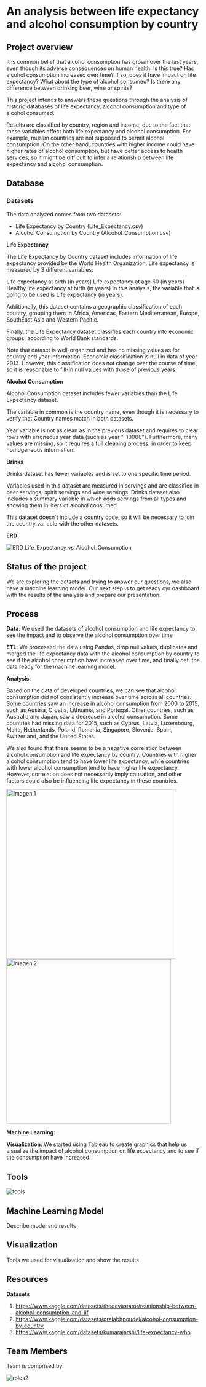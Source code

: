 # An analysis between life expectancy and alcohol consumption by country

## Project overview

It is common belief that alcohol consumption has grown over the last years, even though its adverse consequences on human health. Is this true? Has alcohol consumption increased over time? If so, does it have impact on life expectancy? What about the type of alcohol consumed? Is there any difference between drinking beer, wine or spirits?

This project intends to answers these questions through the analysis of historic databases of life expectancy, alcohol consumption and type of alcohol consumed.

Results are classified by country, region and income, due to the fact that these variables affect both life expectancy and alcohol consumption. For example, muslim countries are not supposed to permit alcohol consumption. On the other hand, countries with higher income could have higher rates of alcohol consumption, but have better access to health services, so it might be difficult to infer a relationship between life expectancy and alcohol consumption.

## Database

### Datasets

The data analyzed comes from two datasets:

- Life Expectancy by Country (Life_Expectancy.csv)
- Alcohol Consumption by Country (Alcohol_Consumption.csv)

**Life Expectancy**

The Life Expectancy by Country dataset includes information of life expectancy provided by the World Health Organization. Life expectancy is measured by 3 different variables:

Life expectancy at birth (in years)
Life expectancy at age 60 (in years)
Healthy life expectancy at birth (in years)
In this analysis, the variable that is going to be used is Life expectancy (in years).

Additionally, this dataset contains a geographic classification of each country, grouping them in Africa, Americas, Eastern Mediterranean, Europe, SouthEast Asia and Western Pacific.

Finally, the Life Expectancy dataset classifies each country into economic groups, according to World Bank standards.

Note that dataset is well-organized and has no missing values as for country and year information. Economic classification is null in data of year 2013. However, this classification does not change over the course of time, so it is reasonable to fill-in null values with those of previous years.

**Alcohol Consumption**

Alcohol Consumption dataset includes fewer variables than the Life Expectancy dataset.

The variable in common is the country name, even though it is necessary to verify that Country names match in both datasets.

Year variable is not as clean as in the previous dataset and requires to clear rows with erroneous year data (such as year "-10000"). Furthermore, many values are missing, so it requires a full cleaning process, in order to keep homogeneous information.

**Drinks**

Drinks dataset has fewer variables and is set to one specific time period.

Variables used in this dataset are measured in servings and are classified in beer servings, spirit servings and wine servings. Drinks dataset also includes a summary variable in which adds servings from all types and showing them in liters of alcohol consumed.

This dataset doesn't include a country code, so it will be necessary to join the country variable with the other datasets.

**ERD**

![ERD Life_Expectancy_vs_Alcohol_Consumption](https://user-images.githubusercontent.com/113773420/222615004-c5ad6f57-6239-49c8-b998-4d3ac5fb2981.png)


## Status of the project

We are exploring the datsets and trying to answer our questions, we also have a machine learning model. Our next step is to get ready oyr dashboard with the results of the analysis and prepare our presentation.

## Process

**Data**: We used the datasets of alcohol consumption and life expectancy to see the impact and to observe the alcohol consumption over time

**ETL**: We processed the data using Pandas, drop null values, duplicates and merged the life expectancy data with the alcohol consumption by country to see if the alcohol consumption have increased over time, and finally get. the data ready for the machine learning model.

**Analysis**: 

Based on the data of developed countries, we can see that alcohol consumption did not consistently increase over time across all countries. Some countries saw an increase in alcohol consumption from 2000 to 2015, such as Austria, Croatia, Lithuania, and Portugal. Other countries, such as Australia and Japan, saw a decrease in alcohol consumption. Some countries had missing data for 2015, such as Cyprus, Latvia, Luxembourg, Malta, Netherlands, Poland, Romania, Singapore, Slovenia, Spain, Switzerland, and the United States.

We also found that there seems to be a negative correlation between alcohol consumption and life expectancy by country. Countries with higher alcohol consumption tend to have lower life expectancy, while countries with lower alcohol consumption tend to have higher life expectancy. However, correlation does not necessarily imply causation, and other factors could also be influencing life expectancy in these countries.

<img width="442" alt="Imagen 1" src="https://user-images.githubusercontent.com/113747210/224210922-f66ed599-e570-4b88-bdb9-04f2623039bf.png">

<img width="428" alt="Imagen 2" src="https://user-images.githubusercontent.com/113747210/224210939-1ed9e981-3ea0-4356-945f-9a221b49027b.png">


**Machine Learning**: 

**Visualization**: We started using Tableau to create graphics that help us visualize the impact of alcohol consumption on life expectancy and to see if the consumption have increased.

## Tools

![tools](https://user-images.githubusercontent.com/113747210/224206521-7126b300-9d4b-45b7-8fb9-1d44fa447fee.png)


## Machine Learning Model

Describe model and results

## Visualization

Tools we used for visualization and show the results

## Resources

**Datasets**

1. https://www.kaggle.com/datasets/thedevastator/relationship-between-alcohol-consumption-and-lif
2. https://www.kaggle.com/datasets/pralabhpoudel/alcohol-consumption-by-country
3. https://www.kaggle.com/datasets/kumarajarshi/life-expectancy-who

## Team Members

Team is comprised by:

![roles2](https://user-images.githubusercontent.com/113747210/222621258-02bf4916-c92f-485e-ba7a-28ad3ae6b9af.png)



